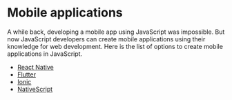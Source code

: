 # Mobile applications

A while back, developing a mobile app using JavaScript was impossible. But now JavaScript developers can create mobile applications using their knowledge for web development. Here is the list of options to create mobile applications in JavaScript.

- [React Native](https://reactnative.dev/)
- [Flutter](https://flutter.dev)
- [Ionic](https://ionicframework.com)
- [NativeScript](https://nativescript.org/)
